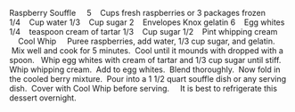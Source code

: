 Raspberry Souffle
 
 
5    Cups fresh raspberries or 3 packages frozen
1/4    Cup water
1/3    Cup sugar
2    Envelopes Knox gelatin
6    Egg whites
1/4    teaspoon cream of tartar
1/3    Cup sugar
1/2    Pint whipping cream
    Cool Whip
 
 
Puree raspberries, add water, 1/3 cup sugar, and gelatin.  Mix well and cook for 5 minutes.  Cool until it mounds with dropped with a spoon.  
Whip egg whites with cream of tartar and 1/3 cup sugar until stiff.  
Whip whipping cream.  Add to egg whites.  Blend thoroughly.  Now fold in the cooled berry mixture.  Pour into a 1 1/2 quart souffle dish or any serving dish.  Cover with Cool Whip before serving.  
 
It is best to refrigerate this dessert overnight.
